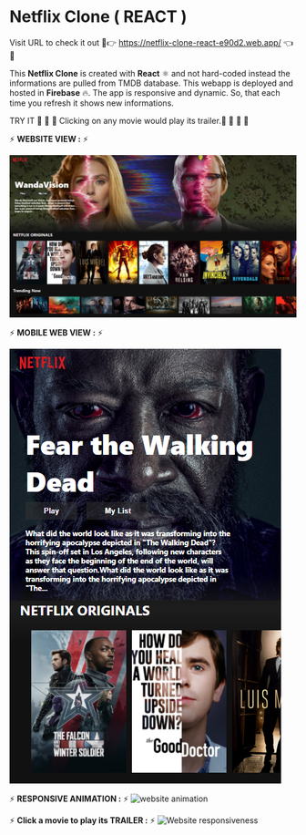 # Netflix Clone ( REACT )

Visit URL to check it out 🌟👉 https://netflix-clone-react-e90d2.web.app/ 👈🌟 

This **Netflix Clone** is created with **React** ⚛️ and not hard-coded instead the informations are pulled from TMDB database. This webapp is deployed and hosted in **Firebase** 🔥.
The app is responsive and dynamic. So, that each time you refresh it shows new informations.

TRY IT 🌟 🌟 🌟 Clicking on any movie would play its trailer.🌟 🌟 🌟 🌟 

⚡ **WEBSITE VIEW :** ⚡

![website screenshot](https://github.com/saikrishnadas/Netflix-Clone-React/blob/main/Screenshot-webview.png)


⚡ **MOBILE WEB VIEW :** ⚡

![website mobile view](https://github.com/saikrishnadas/Netflix-Clone-React/blob/main/Screenshot-mobileview.png)


⚡ **RESPONSIVE ANIMATION :** ⚡
![website animation](https://github.com/saikrishnadas/Netflix-Clone-React/blob/main/screenshot.gif)


⚡ **Click a movie to play its TRAILER :** ⚡
![Website responsiveness](https://github.com/saikrishnadas/Netflix-Clone-React/blob/main/screenshot-trailer.gif)
